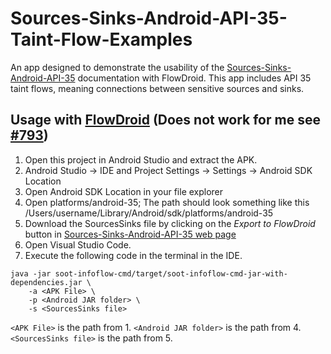 # Sources-Sinks-Android-API-35-Taint-Flow-Examples
An app designed to demonstrate the usability of the [Sources-Sinks-Android-API-35](https://github.com/Laurax64/Sources-Sinks-Android-API-35) documentation with FlowDroid. This app includes API 35 taint flows, meaning connections between sensitive sources and sinks. 

## Usage with [FlowDroid](https://github.com/secure-software-engineering/FlowDroid) (Does not work for me see [#793](https://github.com/secure-software-engineering/FlowDroid/issues/793))
1. Open this project in Android Studio and extract the APK.
2. Android Studio -> IDE and Project Settings -> Settings -> Android SDK Location
3. Open Android SDK Location in your file explorer
4. Open platforms/android-35; The path should look something like this /Users/username/Library/Android/sdk/platforms/android-35
5. Download the SourcesSinks file by clicking on the *Export to FlowDroid* button in [Sources-Sinks-Android-API-35 web page](https://laurax64.github.io/Sources-Sinks-Android-API-35/)
6. Open Visual Studio Code.
7. Execute the following code in the terminal in the IDE.
```
java -jar soot-infoflow-cmd/target/soot-infoflow-cmd-jar-with-dependencies.jar \
    -a <APK File> \
    -p <Android JAR folder> \
    -s <SourcesSinks file>
```
`<APK File>` is the path from 1. `<Android JAR folder>` is the path from 4. `<SourcesSinks file>` is the path from 5.
